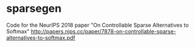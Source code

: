 # sparsegen
Code for the NeurIPS 2018 paper "On Controllable Sparse Alternatives to Softmax"
http://papers.nips.cc/paper/7878-on-controllable-sparse-alternatives-to-softmax.pdf
